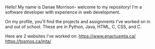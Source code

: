 Hello! My name is Danae Morrison- welcome to my repository! I'm a software developer with experience in web development.

On my profile, you'll find the projects and assignments I've worked on in and out of school. These are in Python, Java, HTML, C, CSS, and C.

Here are 2 websites I've worked on:
https://www.enactusmta.ca/
https://tosmos.ca/mta/


<!---
DanaeMorrison/DanaeMorrison is a ✨ special ✨ repository because its `README.md` (this file) appears on your GitHub profile.
You can click the Preview link to take a look at your changes.
--->
